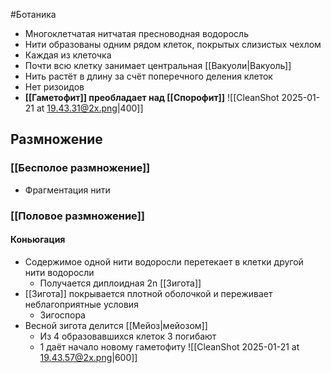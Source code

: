 #Ботаника 
- Многоклетчатая нитчатая пресноводная водоросль 
- Нити образованы одним рядом клеток, покрытых слизистых чехлом
- Каждая из клеточка 
- Почти всю клетку занимает центральная [[Вакуоли|Вакуоль]] 
- Нить растёт в длину за счёт поперечного деления клеток 
- Нет ризоидов
- **[[Гаметофит]] преобладает над [[Спорофит]]** 
![[CleanShot 2025-01-21 at 19.43.31@2x.png|400]]
## Размножение
### [[Бесполое размножение]]
- Фрагментация нити
### [[Половое размножение]]
#### Коньюгация
- Содержимое одной нити водоросли перетекает в клетки другой нити водоросли
	- Получается диплоидная 2n [[Зигота]]
- [[Зигота]] покрывается плотной оболочкой и переживает неблагоприятные условия
	- Зигоспора
- Весной зигота делится [[Мейоз|мейозом]] 
	- Из 4 образовавшихся клеток 3 погибают
	- 1 даёт начало новому гаметофиту
![[CleanShot 2025-01-21 at 19.43.57@2x.png|600]]